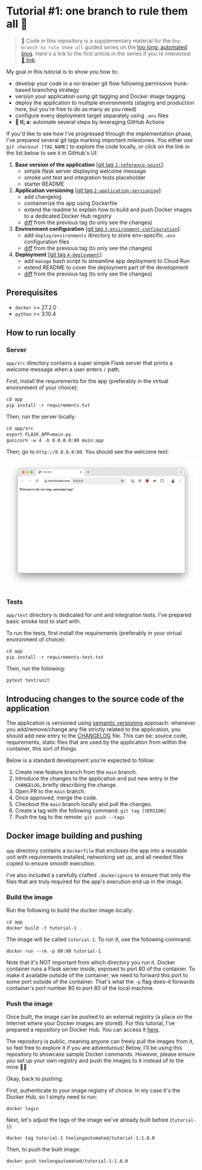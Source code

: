 # Tutorial #1: one branch to rule them all 🌳

> 🚨 Code in this repository is a supplementary material for the `One branch to
> rule them all` guided series on the [too long; automated
> blog](https://blog.toolongautomated.com). Here's a link to the first article
> in the series if you're interested:
[🔗 link](https://toolongautomated.com/posts/2024/one-branch-to-rule-them-all-1).

My goal in this tutorial is to show you how to:
- develop your code in a no-brainer git flow following permissive trunk-based branching strategy
- version your application using git tagging and Docker image tagging
- deploy the application to multiple environments (staging and production here, but you're free to do as many as you need)
- configure every deployment target separately using `.env` files
- **🚀 tl; a:** automate several steps by leveraging GitHub Actions

If you'd like to see how I've progressed through the implementation phase, I've
prepared several git tags marking important milestones. You either use `git
checkout [TAG_NAME]` to explore the code locally, or click on the link in the
list below to see it in GitHub's UI:

1. **Base version of the application** [[git tag
`1-reference-point`]](https://github.com/toolongautomated/tutorial-1/tree/1-reference-point):
    - simple flask server displaying welcome message
    - smoke unit test and integration tests placeholder
    - starter README
2. **Application versioning** [[git tag
`2-application-versioning`]](https://github.com/toolongautomated/tutorial-1/tree/2-application-versioning):
    - add changelog
    - containerize the app using Dockerfile
    - extend the readme to explain how to build and push Docker images to a dedicated Docker Hub registry
    - [diff](https://github.com/toolongautomated/tutorial-1/compare/1-reference-point...2-application-versioning) from the previous tag (to only see the changes)
3. **Environment configuration** [[git tag `3-environment-configuration`]](https://github.com/toolongautomated/tutorial-1/tree/3-environment-configuration):
    - add `deploy/environments` directory to store env-specific `.env` configuration files
    - [diff](https://github.com/toolongautomated/tutorial-1/compare/2-application-versioning...3-environment-configuration) from the previous tag (to only see the changes)
4. **Deployment** [[git tag `4-deployment`]](https://github.com/toolongautomated/tutorial-1/tree/4-deployment):
    - add `manage` bash script to streamline app deployment to Cloud Run
    - extend README to cover the deployment part of the development
    - [diff](https://github.com/toolongautomated/tutorial-1/compare/3-environment-configuration...4-deployment) from the previous tag (to only see the changes)

## Prerequisites

- `docker` >= 27.2.0
- `python` >= 3.10.4

## How to run locally

### Server

`app/src` directory contains a super simple Flask server that prints a welcome
message when a user enters `/` path.

First, install the requirements for the app (preferably in the virtual environment of your choice):

```shell
cd app
pip install -r requirements.txt
```

Then, run the server locally:

```shell
cd app/src
export FLASK_APP=main.py
gunicorn -w 4 -b 0.0.0.0:80 main:app
```

Then, go to `http://0.0.0.0:80`. You should see the welcome text:

![alt text](docs/welcome-screen.png)

### Tests

`app/test` directory is dedicated for unit and integration tests. I've prepared basic smoke test to start with.

To run the tests, first install the requirements (preferably in your virtual environment of choice):

```shell
cd app
pip install -r requirements-test.txt
```

Then, run the following:

```shell
pytest test/unit
```

## Introducing changes to the source code of the application

The application is versioned using [semantic versioning](https://semver.org/)
approach: whenever you add/remove/change any file strictly related to the
application, you should add new entry to the [CHANGELOG](app/CHANGELOG.md) file.
This can be: source code, requirements, static files that are used by the
application from within the container, this sort of things.

Below is a standard development you're expected to follow:

1. Create new feature branch from the `main` branch.
2. Introduce the changes to the application and put new entry in the
`CHANGELOG`, briefly describing the change.
3. Open PR to the `main` branch.
4. Once approved, merge the code.
5. Checkout the `main` branch locally and pull the changes.
6. Create a tag with the following command: `git tag [VERSION]`
7. Push the tag to the remote: `git push --tags`

## Docker image building and pushing

`app` directory contains a `Dockerfile` that encloses the app into a reusable
unit with requirements installed, networking set up, and all needed files copied
to ensure smooth execution.

I've also included a carefully crafted `.dockerignore` to ensure that only the
files that are truly required for the app's execution end up in the image.

### Build the image

Run the following to build the docker image locally:

```shell
cd app
docker build -t tutorial-1 .
```

The image will be called `tutorial-1`. To run it, use the following command:

```shell
docker run --rm -p 80:80 tutorial-1
```

Note that it's NOT important from which directory you run it. Docker container
runs a Flask server inside, exposed to port 80 of the container. To make it
available outside of the container, we need to forward this port to some port
outside of the container. That's what the `-p` flag does–it forwards container's
port number 80 to port 80 of the local machine.

### Push the image

Once built, the image can be pushed to an external registry (a place on the
Internet where your Docker images are stored). For this tutorial, I've prepared
a repository on Docker Hub. You can access it
[here](https://hub.docker.com/r/toolongautomated/tutorial-1).

The repository is public, meaning anyone can freely pull the images from it, so
feel free to explore it if you are adventurous! Below, I'll be using this
repository to showcase sample Docker commands. However, please ensure you set up
your own registry and push the images to it instead of to the mine 🙌🏼

Okay, back to pushing.

First, authenticate to your image registry of choice. In my case it's the Docker
Hub, so I simply need to run:

```shell
docker login
```

Next, let's adjust the tags of the image we've already built before
(`tutorial-1`):

```shell
docker tag tutorial-1 toolongautomated/tutorial-1:1.0.0
```

Then, to push the built image:

```shell
docker push toolongautomated/tutorial-1:1.0.0
```
